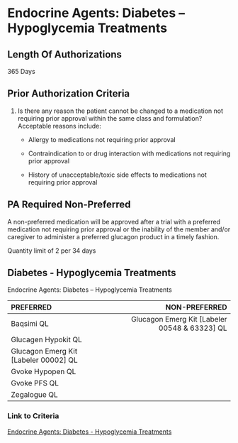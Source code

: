 # Endocrine Agents: Diabetes – Hypoglycemia Treatments

## Length Of Authorizations

365 Days

## Prior Authorization Criteria

1. Is there any reason the patient cannot be changed to a medication not requiring prior approval within the same class and formulation? Acceptable reasons include:

    - Allergy to medications not requiring prior approval

    - Contraindication to or drug interaction with medications not requiring prior approval

    - History of unacceptable/toxic side effects to medications not requiring prior approval

## PA Required Non-Preferred

A non-preferred medication will be approved after a trial with a preferred medication not requiring prior approval or the inability of the member and/or caregiver to administer a preferred glucagon product in a timely fashion.

Quantity limit of 2 per 34 days

## Diabetes - Hypoglycemia Treatments

Endocrine Agents: Diabetes – Hypoglycemia Treatments

| PREFERRED | NON-PREFERRED |
| :--- | ---: |
| Baqsimi QL | Glucagon Emerg Kit [Labeler 00548 & 63323] QL |
| Glucagen Hypokit QL                   | |
| Glucagon Emerg Kit [Labeler 00002] QL | |
| Gvoke Hypopen QL                      | |
| Gvoke PFS QL                          | |
| Zegalogue QL                          | |

### Link to Criteria

[Endocrine Agents: Diabetes - Hypoglycemia Treatments](https://pharmacy.medicaid.ohio.gov/sites/default/files/20220415_UPDL_Criteria_FINAL_.pdf#page=47)
